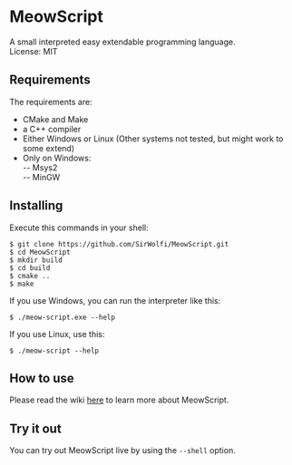 # MeowScript
A small interpreted easy extendable programming language.  
License: MIT

## Requirements
The requirements are:
- CMake and Make
- a  C++ compiler
- Either Windows or Linux (Other systems not tested, but might work to some extend)
- Only on Windows:  
-- Msys2  
-- MinGW

## Installing
Execute this commands in your shell:
```
$ git clone https://github.com/SirWolfi/MeowScript.git
$ cd MeowScript
$ mkdir build
$ cd build
$ cmake ..
$ make
```
If you use Windows, you can run the interpreter like this:
```
$ ./meow-script.exe --help
```
If you use Linux, use this:
```
$ ./meow-script --help
```

## How to use
Please read the wiki [here](https://github.com/SirWolfi/MeowScript/wiki) to learn more about MeowScript.

## Try it out
You can try out MeowScript live by using the `--shell` option.

